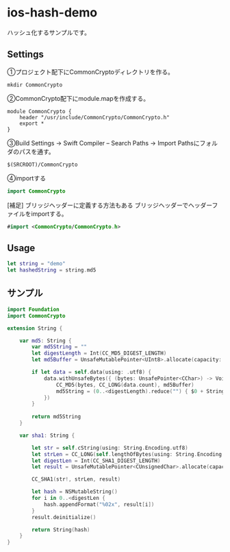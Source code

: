 # ios-hash-demo
ハッシュ化するサンプルです。

## Settings

①プロジェクト配下にCommonCryptoディレクトリを作る。<br>

```
mkdir CommonCrypto
```

②CommonCrypto配下にmodule.mapを作成する。

```:module.map
module CommonCrypto {
    header "/usr/include/CommonCrypto/CommonCrypto.h"
    export *
}
```
③Build Settings -> Swift Compiler – Search Paths -> Import Pathsにフォルダのパスを通す。

```
$(SRCROOT)/CommonCrypto
```

④importする

```swift:sample.swift
import CommonCrypto
```

[補足] ブリッジヘッダーに定義する方法もある
ブリッジヘッダーでヘッダーファイルをimportする。

```swift:sample.swift
#import <CommonCrypto/CommonCrypto.h>
```

## Usage
```swift:sample.swift
let string = "demo"
let hashedString = string.md5
```

## サンプル

```swift:String+Hash.swift
import Foundation
import CommonCrypto

extension String {

    var md5: String {
        var md5String = ""
        let digestLength = Int(CC_MD5_DIGEST_LENGTH)
        let md5Buffer = UnsafeMutablePointer<UInt8>.allocate(capacity: digestLength)

        if let data = self.data(using: .utf8) {
            data.withUnsafeBytes({ (bytes: UnsafePointer<CChar>) -> Void in
                CC_MD5(bytes, CC_LONG(data.count), md5Buffer)
                md5String = (0..<digestLength).reduce("") { $0 + String(format:"%02x", md5Buffer[$1]) }
            })
        }
        
        return md5String
    }

    var sha1: String {

        let str = self.cString(using: String.Encoding.utf8)
        let strLen = CC_LONG(self.lengthOfBytes(using: String.Encoding.utf8))
        let digestLen = Int(CC_SHA1_DIGEST_LENGTH)
        let result = UnsafeMutablePointer<CUnsignedChar>.allocate(capacity: digestLen)

        CC_SHA1(str!, strLen, result)

        let hash = NSMutableString()
        for i in 0..<digestLen {
            hash.appendFormat("%02x", result[i])
        }
        result.deinitialize()

        return String(hash)
    }
}
```
